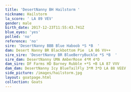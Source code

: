 ```yaml
---
title: 'DesertNanny BH Hailstorm '
nickname: Hailstorm
la_score: ' LA 89 VEV'
gender: male
birth_date: 2017-12-23T11:55:43.741Z
blue_eyes: 'yes'
polled: 'no'
reference: 'no'
sire: 'DesertNanny BBB Blue Haboob *S *B  '
dam: Desert Nanny BR Blackbottom Pie  LA 86 VV++
sire_sire: 'DesertNanny BR BlueBerryBuckle *S *B  '
sire_dam: DesertNanny UMA AmberRose 4*M 4*D
dam_sire: DF Farms HD Barney Rubble +*S +B LA 87 VVV
dam_dam: DesertNanny Icy BlueTailFly 3*M 3*D LA 88 VEEV
side_picture: /images/hailstorm.jpg
layout: goatpage.html
collection: Goats
---
```


